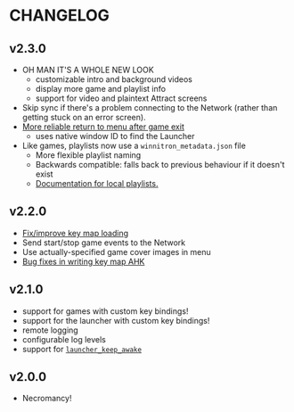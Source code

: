 # CHANGELOG

## v2.3.0

- OH MAN IT'S A WHOLE NEW LOOK
    + customizable intro and background videos
    + display more game and playlist info
    + support for video and plaintext Attract screens
- Skip sync if there's a problem connecting to the Network (rather than getting stuck on an error screen).
- [More reliable return to menu after game exit](https://github.com/winnitron/WinnitronLauncher/pull/82)
    + uses native window ID to find the Launcher
- Like games, playlists now use a `winnitron_metadata.json` file
    + More flexible playlist naming
    + Backwards compatible: falls back to previous behaviour if it doesn't exist
    + [Documentation for local playlists.](https://github.com/winnitron/WinnitronLauncher/wiki/Managing-Your-Games#using-the-winnitron-launcher-locally)

## v2.2.0

- [Fix/improve key map loading](https://github.com/winnitron/winnitronlauncher/pull/70)
- Send start/stop game events to the Network
- Use actually-specified game cover images in menu
- [Bug fixes in writing key map AHK](https://github.com/winnitron/winnitronlauncher/pull/77)

## v2.1.0

- support for games with custom key bindings!
- support for the launcher with custom key bindings!
- remote logging
- configurable log levels
- support for [`launcher_keep_awake`](https://github.com/winnitron/launcher_keep_awake)

## v2.0.0

- Necromancy!